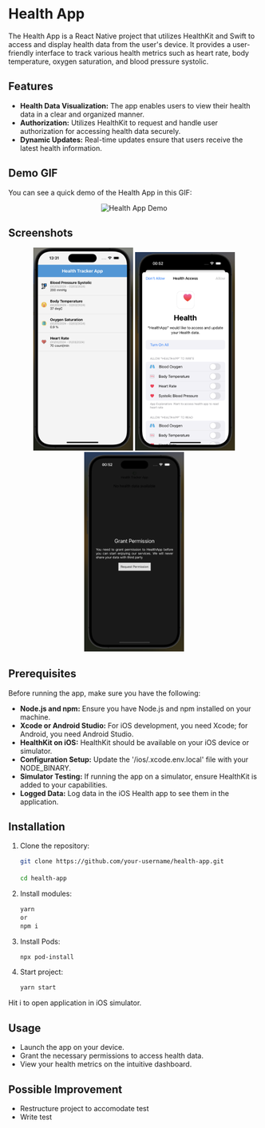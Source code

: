 # Health App

The Health App is a React Native project that utilizes HealthKit and Swift to access and display health data from the user's device. It provides a user-friendly interface to track various health metrics such as heart rate, body temperature, oxygen saturation, and blood pressure systolic.

## Features

- **Health Data Visualization:** The app enables users to view their health data in a clear and organized manner.
- **Authorization:** Utilizes HealthKit to request and handle user authorization for accessing health data securely.
- **Dynamic Updates:** Real-time updates ensure that users receive the latest health information.

## Demo GIF

You can see a quick demo of the Health App in this GIF:

<p align="center">
  <p align="center">
  <img src="./assets/Demo.gif" alt="Health App Demo" width="640" />
</p>
</p>

## Screenshots

<p align="center">
  <img src="./assets/img1.png" alt="Heart Rate" width="200" />
  <img src="./assets/img2.png" alt="Body Temperature" width="200" />
  <img src="./assets/img3.png" alt="Oxygen Saturation" width="200" />
</p>

## Prerequisites

Before running the app, make sure you have the following:

- **Node.js and npm:** Ensure you have Node.js and npm installed on your machine.
- **Xcode or Android Studio:** For iOS development, you need Xcode; for Android, you need Android Studio.
- **HealthKit on iOS:** HealthKit should be available on your iOS device or simulator.
- **Configuration Setup:** Update the '/ios/.xcode.env.local' file with your NODE_BINARY.
- **Simulator Testing:** If running the app on a simulator, ensure HealthKit is added to your capabilities.
- **Logged Data:** Log data in the iOS Health app to see them in the application.


## Installation

1. Clone the repository:

   ```bash
   git clone https://github.com/your-username/health-app.git

   cd health-app

2. Install modules:

   ```bash
   yarn 
   or
   npm i


3. Install Pods:

   ```bash
   npx pod-install

4. Start project:

   ```bash
   yarn start

Hit i to open application in iOS simulator.

## Usage
- Launch the app on your device.
- Grant the necessary permissions to access health data.
- View your health metrics on the intuitive dashboard.

## Possible Improvement
- Restructure project to accomodate test
- Write test